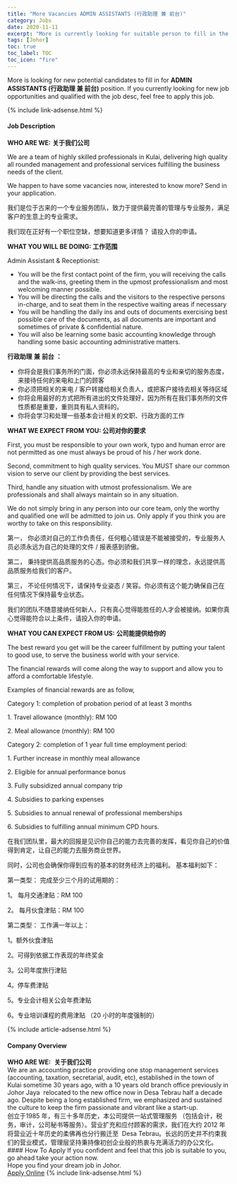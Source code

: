 ```yaml
---
title: "More Vacancies ADMIN ASSISTANTS (行政助理 兼 前台)" 
category: Jobs 
date: 2020-11-11 
excerpt: "More is currently looking for suitable person to fill in the ADMIN ASSISTANTS (行政助理 兼 前台) which positioned at Johor" 
tags: [Johor] 
toc: true 
toc_label: TOC 
toc_icon: "fire" 
--- 
```


<p>More is looking for new potential candidates to fill in for <b>ADMIN ASSISTANTS (行政助理 兼 前台)</b> position. If you currently looking for new job opportunities and qualified with the job desc, feel free to apply this job.
</p>{% include link-adsense.html %} 
<div><div><div><h4>Job Description</h4></div></div><div><div><span><div><p><strong>WHO ARE WE:</strong>&#160;<strong>&#20851;&#20110;&#25105;&#20204;&#20844;&#21496;</strong></p><p>We are a team of highly skilled professionals in Kulai, delivering high quality all rounded management and professional services fulfilling the business needs of the client.</p><p>We happen to have some vacancies now, interested to know more? Send in your application.</p><p>&#25105;&#20204;&#26159;&#20301;&#20110;&#21476;&#26469;&#30340;&#19968;&#20010;&#19987;&#19994;&#26381;&#21153;&#22242;&#38431;&#65292;&#33268;&#21147;&#20110;&#25552;&#20379;&#26368;&#23436;&#21892;&#30340;&#31649;&#29702;&#19982;&#19987;&#19994;&#26381;&#21153;&#65292;&#28385;&#36275;&#23458;&#25143;&#30340;&#29983;&#24847;&#19978;&#30340;&#19987;&#19994;&#38656;&#27714;&#12290;</p><p>&#25105;&#20204;&#29616;&#22312;&#27491;&#22909;&#26377;&#19968;&#20010;&#32844;&#20301;&#31354;&#32570;&#65292;&#24819;&#35201;&#30693;&#36947;&#26356;&#22810;&#35814;&#24773;&#65311; &#35831;&#25237;&#20837;&#20320;&#30340;&#30003;&#35831;&#12290;</p><p><strong>WHAT YOU WILL BE DOING: &#24037;&#20316;&#33539;&#22260;</strong></p><p>Admin Assistant &amp; Receptionist:</p><ul><li>You will be the first contact point of the firm, you will receiving the calls and the walk-ins, greeting them in the upmost professionalism and most welcoming manner possible.</li><li>You will be directing the calls and the visitors to the respective persons in-charge, and to seat them in the respective waiting areas if necessary</li><li>You will be handling the daily ins and outs of documents exercising best possible care of the documents, as all documents are important and sometimes of private &amp; confidential nature.</li><li>You will also be learning some basic accounting knowledge through handling some basic accounting administrative matters.</li></ul><p><strong>&#34892;&#25919;&#21161;&#29702;</strong> <strong>&#20860;</strong> <strong>&#21069;&#21488;</strong> <strong>&#65306;</strong></p><ul><li>&#20320;&#23558;&#20250;&#26159;&#25105;&#20204;&#20107;&#21153;&#25152;&#30340;&#38376;&#38754;&#65292;&#20320;&#24517;&#39035;&#27704;&#36828;&#20445;&#25345;&#26368;&#39640;&#30340;&#19987;&#19994;&#21644;&#20146;&#20999;&#30340;&#26381;&#21153;&#24577;&#24230;&#65292;&#26469;&#25509;&#24453;&#20219;&#20309;&#30340;&#26469;&#30005;&#21644;&#19978;&#38376;&#30340;&#39038;&#23458;</li><li>&#20320;&#24517;&#39035;&#25226;&#30456;&#20851;&#30340;&#26469;&#30005; / &#23458;&#25143;&#36716;&#25509;&#32473;&#30456;&#20851;&#36127;&#36131;&#20154;&#65292;&#25110;&#25226;&#23458;&#25143;&#25509;&#24453;&#21435;&#30456;&#20851;&#31561;&#24453;&#21306;&#22495;</li><li>&#20320;&#23558;&#20250;&#29992;&#26368;&#22909;&#30340;&#26041;&#24335;&#25226;&#25152;&#26377;&#36827;&#20986;&#30340;&#25991;&#20214;&#22788;&#29702;&#22909;&#65292;&#22240;&#20026;&#25152;&#26377;&#22312;&#25105;&#20204;&#20107;&#21153;&#25152;&#30340;&#25991;&#20214;&#24615;&#36136;&#37117;&#26159;&#37325;&#35201;&#65292;&#37325;&#21017;&#20855;&#26377;&#31169;&#20154;&#36164;&#26009;&#30340;&#12290;</li><li>&#20320;&#23558;&#20250;&#23398;&#20064;&#21644;&#22788;&#29702;&#19968;&#20123;&#22522;&#26412;&#20250;&#35745;&#30456;&#20851;&#30340;&#25991;&#32844;&#12289;&#34892;&#25919;&#26041;&#38754;&#30340;&#24037;&#20316;</li></ul><p><strong>WHAT WE EXPECT FROM YOU: &#20844;&#21496;&#23545;&#20320;&#30340;&#35201;&#27714;</strong></p><p>First, you must be responsible to your own work, typo and human error are not permitted as one must always be proud of his / her work done.</p><p>Second, commitment to high quality services. You MUST share our common vision to serve our client by providing the best services.</p><p>Third, handle any situation with utmost professionalism. We are professionals and shall always maintain so in any situation.</p><p>We do not simply bring in any person into our core team, only the worthy and qualified one will be admitted to join us. Only apply if you think you are worthy to take on this responsibility.</p><p>&#31532;&#19968;&#65292; &#20320;&#24517;&#39035;&#23545;&#33258;&#24049;&#30340;&#24037;&#20316;&#36127;&#36131;&#20219;&#65292;&#20219;&#20309;&#31895;&#24515;&#38169;&#35823;&#26159;&#19981;&#33021;&#34987;&#25509;&#21463;&#30340;&#65292;&#19987;&#19994;&#26381;&#21153;&#20154;&#21592;&#24517;&#39035;&#27704;&#36828;&#20026;&#33258;&#24049;&#30340;&#22788;&#29702;&#30340;&#25991;&#20214; / &#25253;&#34920;&#24863;&#21040;&#39556;&#20658;&#12290;</p><p>&#31532;&#20108;&#65292; &#31177;&#25345;&#25552;&#20379;&#39640;&#21697;&#36136;&#26381;&#21153;&#30340;&#24515;&#24577;&#12290;&#20320;&#24517;&#39035;&#21644;&#25105;&#20204;&#20849;&#20139;&#19968;&#26679;&#30340;&#29702;&#24565;&#65292;&#27704;&#36828;&#25552;&#20379;&#39640;&#21697;&#36136;&#26381;&#21153;&#32473;&#25105;&#20204;&#30340;&#23458;&#25143;&#12290;</p><p>&#31532;&#19977;&#65292; &#19981;&#35770;&#20219;&#20309;&#24773;&#20917;&#19979;&#65292;&#35831;&#20445;&#25345;&#19987;&#19994;&#23039;&#24577; / &#31505;&#23481;&#12290;&#20320;&#24517;&#39035;&#26377;&#36825;&#20010;&#33021;&#21147;&#30830;&#20445;&#33258;&#24049;&#22312;&#20219;&#20309;&#24773;&#20917;&#19979;&#20445;&#25345;&#26368;&#19987;&#19994;&#29366;&#24577;&#12290;</p><p>&#25105;&#20204;&#30340;&#22242;&#38431;&#19981;&#38543;&#24847;&#25509;&#32435;&#20219;&#20309;&#26032;&#20154;&#65292;&#21482;&#26377;&#30495;&#24515;&#35273;&#24471;&#33021;&#32988;&#20219;&#30340;&#20154;&#25165;&#20250;&#34987;&#25509;&#32435;&#12290;&#22914;&#26524;&#20320;&#30495;&#24515;&#35273;&#24471;&#33021;&#31526;&#21512;&#20197;&#19978;&#26465;&#20214;&#65292;&#35831;&#25237;&#20837;&#20320;&#30340;&#30003;&#35831;&#12290;&#160;</p><p><strong>WHAT YOU CAN EXPECT FROM US:</strong> <strong>&#20844;&#21496;&#33021;&#25552;&#20379;&#32473;&#20320;&#30340;</strong></p><p>The best reward you get will be the career fulfillment by putting your talent to good use, to serve the business world with your service.</p><p>The financial rewards will come along the way to support and allow you to afford a comfortable lifestyle.</p><p>Examples of financial rewards are as follow,</p><p>Category 1: completion of probation period of at least 3 months</p><p>1. Travel allowance (monthly): RM 100</p><p>2. Meal allowance (monthly): RM 100</p><p>Category 2: completion of 1 year full time employment period:</p><p>1. Further increase in monthly meal allowance</p><p>2. Eligible for annual performance bonus</p><p>3. Fully subsidized annual company trip</p><p>4. Subsidies to parking expenses</p><p>5. Subsidies to annual renewal of professional memberships</p><p>6. Subsidies to fulfilling annual minimum CPD hours.</p><p>&#22312;&#25105;&#20204;&#22242;&#38431;&#37324;&#65292;&#26368;&#22823;&#30340;&#22238;&#25253;&#26159;&#35265;&#35782;&#20320;&#33258;&#24049;&#30340;&#33021;&#21147;&#21435;&#23436;&#21892;&#30340;&#21457;&#25381;&#65292;&#30475;&#35265;&#20320;&#33258;&#24049;&#30340;&#20215;&#20540;&#24471;&#21040;&#32943;&#23450;&#65292;&#35753;&#33258;&#24049;&#30340;&#33021;&#21147;&#21435;&#26381;&#21153;&#21830;&#19994;&#19990;&#30028;&#12290;</p><p>&#21516;&#26102;&#65292;&#20844;&#21496;&#20063;&#20250;&#30830;&#20445;&#20320;&#24471;&#21040;&#24212;&#26377;&#30340;&#22522;&#26412;&#30340;&#36130;&#21153;&#32463;&#27982;&#19978;&#30340;&#31119;&#21033;&#12290; &#22522;&#26412;&#31119;&#21033;&#22914;&#19979;&#65306;</p><p>&#31532;&#19968;&#31867;&#22411;&#65306; &#23436;&#25104;&#33267;&#23569;&#19977;&#20010;&#26376;&#30340;&#35797;&#29992;&#26399;&#30340;&#65306;</p><p>1&#12290; &#27599;&#26376;&#20132;&#36890;&#27941;&#36148;&#65306;RM 100</p><p>2&#12290; &#27599;&#26376;&#20249;&#39135;&#27941;&#36148;&#65306;RM 100</p><p>&#31532;&#20108;&#31867;&#22411;&#65306; &#24037;&#20316;&#28385;&#19968;&#24180;&#20197;&#19978;&#65306;</p><p>1&#12290;&#39069;&#22806;&#20249;&#39135;&#27941;&#36148;</p><p>2&#12290;&#21487;&#24471;&#21040;&#20381;&#25454;&#24037;&#20316;&#34920;&#29616;&#30340;&#24180;&#32456;&#22870;&#37329;</p><p>3&#12290;&#20844;&#21496;&#24180;&#24230;&#26053;&#34892;&#27941;&#36148;</p><p>4&#12290;&#20572;&#36710;&#36153;&#27941;&#36148;</p><p>5&#12290;&#19987;&#19994;&#20250;&#35745;&#30456;&#20851;&#20844;&#20250;&#24180;&#36153;&#27941;&#36148;</p><p>6&#12290;&#19987;&#19994;&#22521;&#35757;&#35838;&#31243;&#30340;&#36153;&#29992;&#27941;&#36148; &#65288;20 &#23567;&#26102;&#30340;&#24180;&#24230;&#24378;&#21046;&#30340;&#65289;</p></div></span></div></div></div> 
{% include article-adsense.html %} 
<div><div><div><h4>Company Overview</h4></div></div><div><div><span><div><div>
<div><strong>WHO ARE WE:</strong>&#160;&#160;<strong>&#20851;&#20110;&#25105;&#20204;&#20844;&#21496;</strong></div>
<div>We are an accounting practice providing one stop management services (accounting, taxation, secretarial, audit, etc), established in the town of Kulai sometime 30 years ago, with a 10 years old branch office previously in Johor Jaya &#160;relocated to the new office now in Desa Tebrau half a decade ago. Despite being a long established firm, we emphasized and sustained the culture to keep the firm passionate and vibrant like a start-up.</div>
<div>&#21019;&#31435;&#20110;1985 &#24180;&#65292;&#26377;&#19977;&#21313;&#22810;&#24180;&#21382;&#21490;&#65292;&#26412;&#20844;&#21496;&#25552;&#20379;&#19968;&#31449;&#24335;&#31649;&#29702;&#26381;&#21153; &#65288;&#21253;&#25324;&#20250;&#35745;&#65292;&#31246;&#21153;&#65292;&#23457;&#35745;&#65292;&#20844;&#21496;&#31192;&#20070;&#31561;&#26381;&#21153;&#65289;&#12290;&#33829;&#19994;&#25193;&#20805;&#21644;&#24212;&#20184;&#39038;&#23458;&#30340;&#38656;&#27714;&#65292;&#25105;&#20204;&#22312;&#22823;&#32422; 2012 &#24180;&#23558;&#33829;&#19994;&#36817;&#21313;&#24180;&#21382;&#21490;&#30340;&#26580;&#20315;&#20877;&#20063;&#20998;&#34892;&#25644;&#36801;&#33267; &#160;Desa Tebrau&#12290;&#38271;&#36828;&#30340;&#21382;&#21490;&#24182;&#19981;&#32422;&#26463;&#25105;&#20204;&#30340;&#33829;&#19994;&#27169;&#24335;&#65292;&#31649;&#29702;&#23618;&#22362;&#25345;&#31177;&#25345;&#20687;&#21021;&#21019;&#20225;&#19994;&#33324;&#30340;&#28909;&#34935;&#19982;&#20805;&#28385;&#27963;&#21147;&#30340;&#21150;&#20844;&#25991;&#21270;&#12290;</div>
</div></div></span></div></div></div> 
#### How To Apply 
If you confident and feel that this job is suitable to you, go ahead take your action now. <br/> 
Hope you find your dream job in Johor. <br/> 
<a href="https://www.jobstreet.com.my/en/job/admin-assistants-行政助理-兼-前台-4422269?jobId=jobstreet-my-job-4422269&sectionRank=1&token=0~162c61fe-e2e2-4756-8ca6-ead3673e45b7&fr=SRP%20View%20In%20New%20Ta" class="btn btn--info" target="_blank" rel="nofollow noopenner">Apply Online</a> 
{% include link-adsense.html %} 